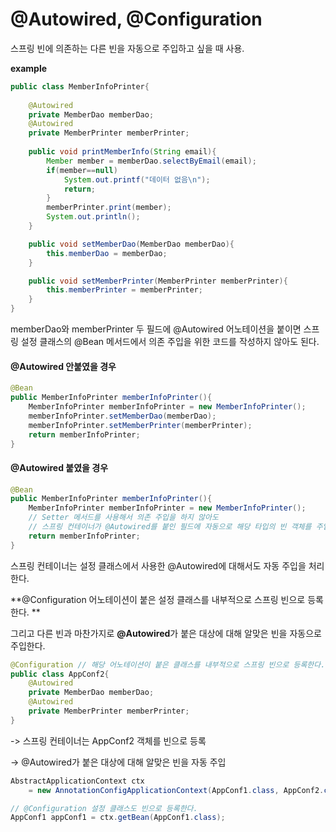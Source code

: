 # @Autowired, @Configuration

스프링 빈에 의존하는 다른 빈을 자동으로 주입하고 싶을 때 사용.

**example**

```java
public class MemberInfoPrinter{
    
    @Autowired
    private MemberDao memberDao;
    @Autowired
    private MemberPrinter memberPrinter;
    
    public void printMemberInfo(String email){
        Member member = memberDao.selectByEmail(email);
        if(member==null)
            System.out.printf("데이터 없음\n");
            return;
        }
        memberPrinter.print(member);
        System.out.println();
    }

    public void setMemberDao(MemberDao memberDao){
        this.memberDao = memberDao;
    }

    public void setMemberPrinter(MemberPrinter memberPrinter){
        this.memberPrinter = memberPrinter;
    }
}
```

memberDao와 memberPrinter 두 필드에 @Autowired 어노테이션을 붙이면 스프링 설정 클래스의 @Bean 메서드에서 의존 주입을 위한 코드를 작성하지 않아도 된다.



#### @Autowired 안붙였을 경우

```java
@Bean
public MemberInfoPrinter memberInfoPrinter(){
    MemberInfoPrinter memberInfoPrinter = new MemberInfoPrinter();
    memberInfoPrinter.setMemberDao(memberDao);
    memberInfoPrinter.setMemberPrinter(memberPrinter);
    return memberInfoPrinter;
}
```



#### @Autowired 붙였을 경우

```java
@Bean
public MemberInfoPrinter memberInfoPrinter(){
    MemberInfoPrinter memberInfoPrinter = new MemberInfoPrinter();
    // Setter 메서드를 사용해서 의존 주입을 하지 않아도
    // 스프링 컨테이너가 @Autowired를 붙인 필드에 자동으로 해당 타입의 빈 객체를 주입
    return memberInfoPrinter;
}
```



스프링 컨테이너는 설정 클래스에서 사용한 @Autowired에 대해서도 자동 주입을 처리한다. 

**@Configuration 어노테이션이 붙은 설정 클래스를 내부적으로 스프링 빈으로 등록한다. **

그리고 다른 빈과 마찬가지로 **@Autowired**가 붙은 대상에 대해 알맞은 빈을 자동으로 주입한다. 

```java
@Configuration // 해당 어노테이션이 붙은 클래스를 내부적으로 스프링 빈으로 등록한다.
public class AppConf2{
    @Autowired
    private MemberDao memberDao;
    @Autowired
    private MemberPrinter memberPrinter;
}
```

-> 스프링 컨테이너는 AppConf2 객체를 빈으로 등록

-> @Autowired가 붙은 대상에 대해 알맞은 빈을 자동 주입



``` java
AbstractApplicationContext ctx 
    = new AnnotationConfigApplicationContext(AppConf1.class, AppConf2.class);

// @Configuration 설정 클래스도 빈으로 등록한다.
AppConf1 appConf1 = ctx.getBean(AppConf1.class);
```

